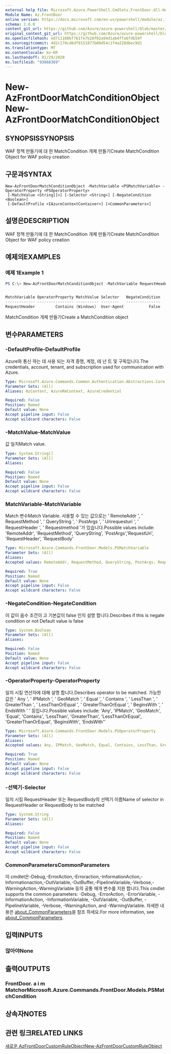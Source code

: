 ```yaml
---
external help file: Microsoft.Azure.PowerShell.Cmdlets.FrontDoor.dll-Help.xml
Module Name: Az.FrontDoor
online version: https://docs.microsoft.com/en-us/powershell/module/az.frontdoor/new-azfrontdoormatchconditionobject
schema: 2.0.0
content_git_url: https://github.com/Azure/azure-powershell/blob/master/src/FrontDoor/FrontDoor/help/New-AzFrontDoorMatchConditionObject.md
original_content_git_url: https://github.com/Azure/azure-powershell/blob/master/src/FrontDoor/FrontDoor/help/New-AzFrontDoorMatchConditionObject.md
ms.openlocfilehash: ed711160bf761fe7b28f02a94d1ab4ffa6fdb59f
ms.sourcegitcommit: 4d2c178cd6df9151877b08d54c1f4a228dbec9d1
ms.translationtype: MT
ms.contentlocale: ko-KR
ms.lasthandoff: 01/29/2020
ms.locfileid: "93868369"
---
```

# <span data-ttu-id="750cd-101">New-AzFrontDoorMatchConditionObject</span><span class="sxs-lookup"><span data-stu-id="750cd-101">New-AzFrontDoorMatchConditionObject</span></span>

## <span data-ttu-id="750cd-102">SYNOPSIS</span><span class="sxs-lookup"><span data-stu-id="750cd-102">SYNOPSIS</span></span>
<span data-ttu-id="750cd-103">WAF 정책 만들기에 대 한 MatchCondition 개체 만들기</span><span class="sxs-lookup"><span data-stu-id="750cd-103">Create MatchCondition Object for WAF policy creation</span></span>

## <span data-ttu-id="750cd-104">구문과</span><span class="sxs-lookup"><span data-stu-id="750cd-104">SYNTAX</span></span>

```
New-AzFrontDoorMatchConditionObject -MatchVariable <PSMatchVariable> -OperatorProperty <PSOperatorProperty>
 [-MatchValue <String[]>] [-Selector <String>] [-NegateCondition <Boolean>]
 [-DefaultProfile <IAzureContextContainer>] [<CommonParameters>]
```

## <span data-ttu-id="750cd-105">설명은</span><span class="sxs-lookup"><span data-stu-id="750cd-105">DESCRIPTION</span></span>
<span data-ttu-id="750cd-106">WAF 정책 만들기에 대 한 MatchCondition 개체 만들기</span><span class="sxs-lookup"><span data-stu-id="750cd-106">Create MatchCondition Object for WAF policy creation</span></span>

## <span data-ttu-id="750cd-107">예제의</span><span class="sxs-lookup"><span data-stu-id="750cd-107">EXAMPLES</span></span>

### <span data-ttu-id="750cd-108">예제 1</span><span class="sxs-lookup"><span data-stu-id="750cd-108">Example 1</span></span>
```powershell
PS C:\> New-AzFrontDoorMatchConditionObject -MatchVariable RequestHeader -OperatorProperty Contains -Selector "User-Agent" -MatchValue "Windows"


MatchVariable OperatorProperty MatchValue Selector   NegateCondition
------------- ---------------- ---------- --------   ---------------
RequestHeader         Contains {Windows}  User-Agent           False
```

<span data-ttu-id="750cd-109">MatchCondition 개체 만들기</span><span class="sxs-lookup"><span data-stu-id="750cd-109">Create a MatchCondition object</span></span>

## <span data-ttu-id="750cd-110">변수</span><span class="sxs-lookup"><span data-stu-id="750cd-110">PARAMETERS</span></span>

### <span data-ttu-id="750cd-111">-DefaultProfile</span><span class="sxs-lookup"><span data-stu-id="750cd-111">-DefaultProfile</span></span>
<span data-ttu-id="750cd-112">Azure와 통신 하는 데 사용 되는 자격 증명, 계정, 테 넌 트 및 구독입니다.</span><span class="sxs-lookup"><span data-stu-id="750cd-112">The credentials, account, tenant, and subscription used for communication with Azure.</span></span>

```yaml
Type: Microsoft.Azure.Commands.Common.Authentication.Abstractions.Core.IAzureContextContainer
Parameter Sets: (All)
Aliases: AzContext, AzureRmContext, AzureCredential

Required: False
Position: Named
Default value: None
Accept pipeline input: False
Accept wildcard characters: False
```

### <span data-ttu-id="750cd-113">-MatchValue</span><span class="sxs-lookup"><span data-stu-id="750cd-113">-MatchValue</span></span>
<span data-ttu-id="750cd-114">값 일치</span><span class="sxs-lookup"><span data-stu-id="750cd-114">Match value.</span></span>

```yaml
Type: System.String[]
Parameter Sets: (All)
Aliases:

Required: False
Position: Named
Default value: None
Accept pipeline input: False
Accept wildcard characters: False
```

### <span data-ttu-id="750cd-115">MatchVariable</span><span class="sxs-lookup"><span data-stu-id="750cd-115">-MatchVariable</span></span>
<span data-ttu-id="750cd-116">Match 변수</span><span class="sxs-lookup"><span data-stu-id="750cd-116">Match Variable.</span></span>
<span data-ttu-id="750cd-117">사용할 수 있는 값으로는 ' RemoteAddr ', ' RequestMethod ', ' QueryString ', ' PostArgs ', ' Urirequesturi ', ' RequestHeader ', ' Requestmethod '가 있습니다.</span><span class="sxs-lookup"><span data-stu-id="750cd-117">Possible values include: 'RemoteAddr', 'RequestMethod', 'QueryString', 'PostArgs','RequestUri', 'RequestHeader', 'RequestBody'</span></span>

```yaml
Type: Microsoft.Azure.Commands.FrontDoor.Models.PSMatchVariable
Parameter Sets: (All)
Aliases:
Accepted values: RemoteAddr, RequestMethod, QueryString, PostArgs, RequestUri, RequestHeader, RequestBody

Required: True
Position: Named
Default value: None
Accept pipeline input: False
Accept wildcard characters: False
```

### <span data-ttu-id="750cd-118">-NegateCondition</span><span class="sxs-lookup"><span data-stu-id="750cd-118">-NegateCondition</span></span>
<span data-ttu-id="750cd-119">이 값이 음수 조건이 고 기본값이 false 인지 설명 합니다.</span><span class="sxs-lookup"><span data-stu-id="750cd-119">Describes if this is negate condition or not Default value is false</span></span>

```yaml
Type: System.Boolean
Parameter Sets: (All)
Aliases:

Required: False
Position: Named
Default value: None
Accept pipeline input: False
Accept wildcard characters: False
```

### <span data-ttu-id="750cd-120">-OperatorProperty</span><span class="sxs-lookup"><span data-stu-id="750cd-120">-OperatorProperty</span></span>
<span data-ttu-id="750cd-121">일치 시킬 연산자에 대해 설명 합니다.</span><span class="sxs-lookup"><span data-stu-id="750cd-121">Describes operator to be matched.</span></span>
<span data-ttu-id="750cd-122">가능한 값은 ' Any ', ' IPMatch ', ' GeoMatch ', ' Equal ', ' Contains ', ' LessThan ', ' GreaterThan ', ' LessThanOrEqual ', ' GreaterThanOrEqual ', ' BeginsWith ', ' EndsWith ' ' 등입니다.</span><span class="sxs-lookup"><span data-stu-id="750cd-122">Possible values include: 'Any', 'IPMatch', 'GeoMatch', 'Equal', 'Contains', 'LessThan', 'GreaterThan', 'LessThanOrEqual', 'GreaterThanOrEqual', 'BeginsWith', 'EndsWith''</span></span>

```yaml
Type: Microsoft.Azure.Commands.FrontDoor.Models.PSOperatorProperty
Parameter Sets: (All)
Aliases:
Accepted values: Any, IPMatch, GeoMatch, Equal, Contains, LessThan, GreaterThan, LessThanOrEqual, GreaterThanOrEqual, BeginsWith, EndsWith

Required: True
Position: Named
Default value: None
Accept pipeline input: False
Accept wildcard characters: False
```

### <span data-ttu-id="750cd-123">-선택기</span><span class="sxs-lookup"><span data-stu-id="750cd-123">-Selector</span></span>
<span data-ttu-id="750cd-124">일치 시킬 RequestHeader 또는 RequestBody의 선택기 이름</span><span class="sxs-lookup"><span data-stu-id="750cd-124">Name of selector in RequestHeader or RequestBody to be matched</span></span>

```yaml
Type: System.String
Parameter Sets: (All)
Aliases:

Required: False
Position: Named
Default value: None
Accept pipeline input: False
Accept wildcard characters: False
```

### <span data-ttu-id="750cd-125">CommonParameters</span><span class="sxs-lookup"><span data-stu-id="750cd-125">CommonParameters</span></span>
<span data-ttu-id="750cd-126">이 cmdlet은-Debug,-ErrorAction,-Erroraction,-InformationAction,-Informationaction,-OutVariable,-OutBuffer,-PipelineVariable,-Verbose,-WarningAction,-WarningVariable 등의 공통 매개 변수를 지원 합니다.</span><span class="sxs-lookup"><span data-stu-id="750cd-126">This cmdlet supports the common parameters: -Debug, -ErrorAction, -ErrorVariable, -InformationAction, -InformationVariable, -OutVariable, -OutBuffer, -PipelineVariable, -Verbose, -WarningAction, and -WarningVariable.</span></span> <span data-ttu-id="750cd-127">자세한 내용은 [about_CommonParameters](https://go.microsoft.com/fwlink/?LinkID=113216)을 참조 하세요.</span><span class="sxs-lookup"><span data-stu-id="750cd-127">For more information, see [about_CommonParameters](https://go.microsoft.com/fwlink/?LinkID=113216).</span></span>

## <span data-ttu-id="750cd-128">입력</span><span class="sxs-lookup"><span data-stu-id="750cd-128">INPUTS</span></span>

### <span data-ttu-id="750cd-129">않아야</span><span class="sxs-lookup"><span data-stu-id="750cd-129">None</span></span>

## <span data-ttu-id="750cd-130">출력</span><span class="sxs-lookup"><span data-stu-id="750cd-130">OUTPUTS</span></span>

### <span data-ttu-id="750cd-131">FrontDoor. a i m Matchor</span><span class="sxs-lookup"><span data-stu-id="750cd-131">Microsoft.Azure.Commands.FrontDoor.Models.PSMatchCondition</span></span>

## <span data-ttu-id="750cd-132">상속자</span><span class="sxs-lookup"><span data-stu-id="750cd-132">NOTES</span></span>

## <span data-ttu-id="750cd-133">관련 링크</span><span class="sxs-lookup"><span data-stu-id="750cd-133">RELATED LINKS</span></span>

[<span data-ttu-id="750cd-134">새로운 AzFrontDoorCustomRuleObject</span><span class="sxs-lookup"><span data-stu-id="750cd-134">New-AzFrontDoorCustomRuleObject</span></span>](./New-AzFrontDoorCustomRuleObject.md)
